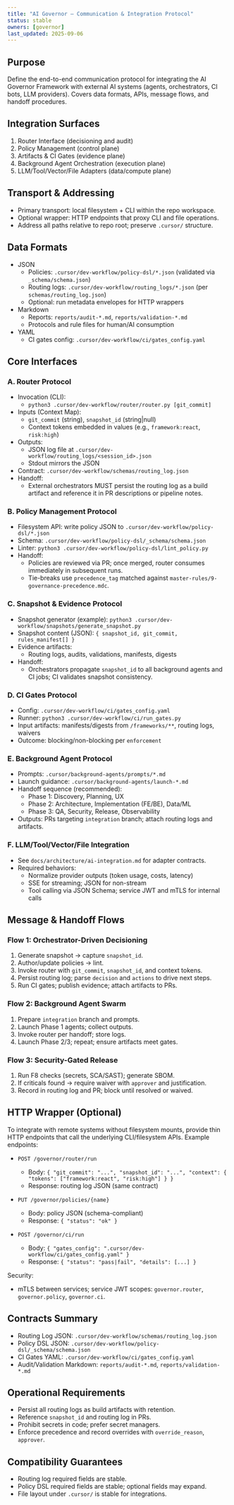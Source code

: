 ```yaml
---
title: "AI Governor — Communication & Integration Protocol"
status: stable
owners: [governor]
last_updated: 2025-09-06
---
```


## Purpose

Define the end-to-end communication protocol for integrating the AI Governor Framework with external AI systems (agents, orchestrators, CI bots, LLM providers). Covers data formats, APIs, message flows, and handoff procedures.

## Integration Surfaces

1) Router Interface (decisioning and audit)
2) Policy Management (control plane)
3) Artifacts & CI Gates (evidence plane)
4) Background Agent Orchestration (execution plane)
5) LLM/Tool/Vector/File Adapters (data/compute plane)

## Transport & Addressing

- Primary transport: local filesystem + CLI within the repo workspace.
- Optional wrapper: HTTP endpoints that proxy CLI and file operations.
- Address all paths relative to repo root; preserve `.cursor/` structure.

## Data Formats

- JSON
  - Policies: `.cursor/dev-workflow/policy-dsl/*.json` (validated via `_schema/schema.json`)
  - Routing logs: `.cursor/dev-workflow/routing_logs/*.json` (per `schemas/routing_log.json`)
  - Optional: run metadata envelopes for HTTP wrappers
- Markdown
  - Reports: `reports/audit-*.md`, `reports/validation-*.md`
  - Protocols and rule files for human/AI consumption
- YAML
  - CI gates config: `.cursor/dev-workflow/ci/gates_config.yaml`

## Core Interfaces

### A. Router Protocol

- Invocation (CLI):
  - `python3 .cursor/dev-workflow/router/router.py [git_commit]`
- Inputs (Context Map):
  - `git_commit` (string), `snapshot_id` (string|null)
  - Context tokens embedded in values (e.g., `framework:react`, `risk:high`)
- Outputs:
  - JSON log file at `.cursor/dev-workflow/routing_logs/<session_id>.json`
  - Stdout mirrors the JSON
- Contract: `.cursor/dev-workflow/schemas/routing_log.json`
- Handoff:
  - External orchestrators MUST persist the routing log as a build artifact and reference it in PR descriptions or pipeline notes.

### B. Policy Management Protocol

- Filesystem API: write policy JSON to `.cursor/dev-workflow/policy-dsl/*.json`
- Schema: `.cursor/dev-workflow/policy-dsl/_schema/schema.json`
- Linter: `python3 .cursor/dev-workflow/policy-dsl/lint_policy.py`
- Handoff:
  - Policies are reviewed via PR; once merged, router consumes immediately in subsequent runs.
  - Tie-breaks use `precedence_tag` matched against `master-rules/9-governance-precedence.mdc`.

### C. Snapshot & Evidence Protocol

- Snapshot generator (example): `python3 .cursor/dev-workflow/snapshots/generate_snapshot.py`
- Snapshot content (JSON): `{ snapshot_id, git_commit, rules_manifest[] }`
- Evidence artifacts:
  - Routing logs, audits, validations, manifests, digests
- Handoff:
  - Orchestrators propagate `snapshot_id` to all background agents and CI jobs; CI validates snapshot consistency.

### D. CI Gates Protocol

- Config: `.cursor/dev-workflow/ci/gates_config.yaml`
- Runner: `python3 .cursor/dev-workflow/ci/run_gates.py`
- Input artifacts: manifests/digests from `/frameworks/**`, routing logs, waivers
- Outcome: blocking/non-blocking per `enforcement`

### E. Background Agent Protocol

- Prompts: `.cursor/background-agents/prompts/*.md`
- Launch guidance: `.cursor/background-agents/launch-*.md`
- Handoff sequence (recommended):
  - Phase 1: Discovery, Planning, UX
  - Phase 2: Architecture, Implementation (FE/BE), Data/ML
  - Phase 3: QA, Security, Release, Observability
- Outputs: PRs targeting `integration` branch; attach routing logs and artifacts.

### F. LLM/Tool/Vector/File Integration

- See `docs/architecture/ai-integration.md` for adapter contracts.
- Required behaviors:
  - Normalize provider outputs (token usage, costs, latency)
  - SSE for streaming; JSON for non-stream
  - Tool calling via JSON Schema; service JWT and mTLS for internal calls

## Message & Handoff Flows

### Flow 1: Orchestrator-Driven Decisioning
1. Generate snapshot → capture `snapshot_id`.
2. Author/update policies → lint.
3. Invoke router with `git_commit`, `snapshot_id`, and context tokens.
4. Persist routing log; parse `decision` and `actions` to drive next steps.
5. Run CI gates; publish evidence; attach artifacts to PRs.

### Flow 2: Background Agent Swarm
1. Prepare `integration` branch and prompts.
2. Launch Phase 1 agents; collect outputs.
3. Invoke router per handoff; store logs.
4. Launch Phase 2/3; repeat; ensure artifacts meet gates.

### Flow 3: Security-Gated Release
1. Run F8 checks (secrets, SCA/SAST); generate SBOM.
2. If criticals found → require waiver with `approver` and justification.
3. Record in routing log and PR; block until resolved or waived.

## HTTP Wrapper (Optional)

To integrate with remote systems without filesystem mounts, provide thin HTTP endpoints that call the underlying CLI/filesystem APIs. Example endpoints:

- `POST /governor/router/run`
  - Body: `{ "git_commit": "...", "snapshot_id": "...", "context": { "tokens": ["framework:react", "risk:high"] } }`
  - Response: routing log JSON (same contract)

- `PUT /governor/policies/{name}`
  - Body: policy JSON (schema-compliant)
  - Response: `{ "status": "ok" }`

- `POST /governor/ci/run`
  - Body: `{ "gates_config": ".cursor/dev-workflow/ci/gates_config.yaml" }`
  - Response: `{ "status": "pass|fail", "details": [...] }`

Security:
- mTLS between services; service JWT scopes: `governor.router`, `governor.policy`, `governor.ci`.

## Contracts Summary

- Routing Log JSON: `.cursor/dev-workflow/schemas/routing_log.json`
- Policy DSL JSON: `.cursor/dev-workflow/policy-dsl/_schema/schema.json`
- CI Gates YAML: `.cursor/dev-workflow/ci/gates_config.yaml`
- Audit/Validation Markdown: `reports/audit-*.md`, `reports/validation-*.md`

## Operational Requirements

- Persist all routing logs as build artifacts with retention.
- Reference `snapshot_id` and routing log in PRs.
- Prohibit secrets in code; prefer secret managers.
- Enforce precedence and record overrides with `override_reason`, `approver`.

## Compatibility Guarantees

- Routing log required fields are stable.
- Policy DSL required fields are stable; optional fields may expand.
- File layout under `.cursor/` is stable for integrations.

